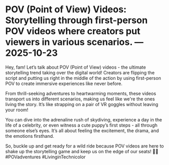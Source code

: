 # POV (Point of View) Videos: Storytelling through first-person POV videos where creators put viewers in various scenarios. — 2025-10-23

Hey, fam! Let’s talk about POV (Point of View) videos - the ultimate storytelling trend taking over the digital world! Creators are flipping the script and putting us right in the middle of the action by using first-person POV to create immersive experiences like never before. 

From thrill-seeking adventures to heartwarming moments, these videos transport us into different scenarios, making us feel like we're the ones living the story. It’s like strapping on a pair of VR goggles without leaving your room! 

You can dive into the adrenaline rush of skydiving, experience a day in the life of a celebrity, or even witness a cute puppy’s first steps - all through someone else’s eyes. It’s all about feeling the excitement, the drama, and the emotions firsthand. 

So, buckle up and get ready for a wild ride because POV videos are here to shake up the storytelling game and keep us on the edge of our seats! 🎥✨ #POVadventures #LivinginTechnicolor